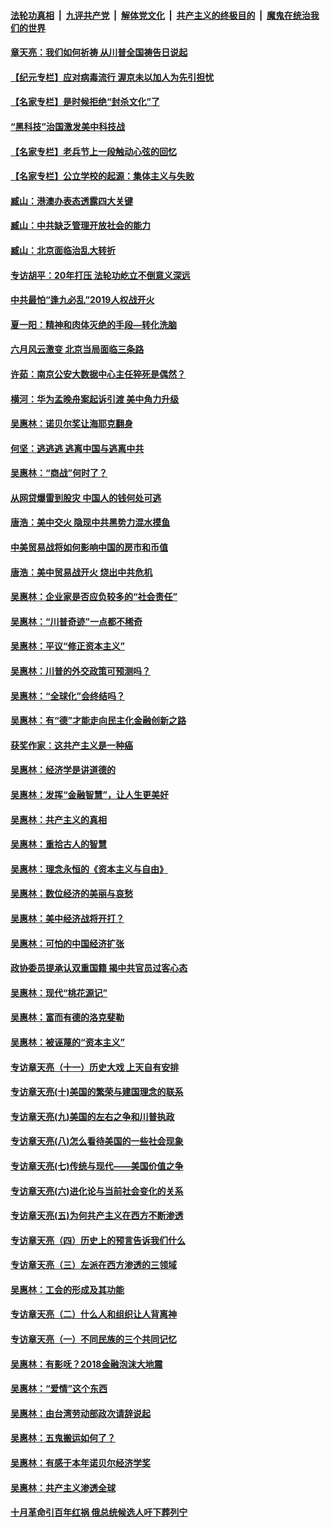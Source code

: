 ####  [法轮功真相](../../../../basic/blob/master/README.md?t=07040631) &nbsp;|&nbsp; [九评共产党](../../../../9ping.md/blob/master/README.md?t=07040631) &nbsp;|&nbsp; [解体党文化](../../../../jtdwh.md/blob/master/README.md?t=07040631)  &nbsp;|&nbsp; [共产主义的终极目的](../../../../gczydzjmd.md/blob/master/README.md?t=07040631) &nbsp;|&nbsp; [魔鬼在统治我们的世界](../../../../mgztzwmdsj.md/blob/master/README.md?t=07040631) 

#### [章天亮：我们如何祈祷 从川普全国祷告日说起](../pages/nsc423/n11944627.md?t=07040631) 

#### [【纪元专栏】应对病毒流行 渥京未以加人为先引担忧](../pages/nsc423/n11875714.md?t=07040631) 

#### [【名家专栏】是时候拒绝“封杀文化”了](../pages/nsc423/n11814093.md?t=07040631) 

#### [“黑科技”治国激发美中科技战](../pages/nsc423/n11638056.md?t=07040631) 

#### [【名家专栏】老兵节上一段触动心弦的回忆](../pages/nsc423/n11646016.md?t=07040631) 

#### [【名家专栏】公立学校的起源：集体主义与失败](../pages/nsc423/n11601833.md?t=07040631) 

#### [臧山：港澳办表态透露四大关键](../pages/nsc423/n11421628.md?t=07040631) 

#### [臧山：中共缺乏管理开放社会的能力](../pages/nsc423/n11407457.md?t=07040631) 

#### [臧山：北京面临治乱大转折](../pages/nsc423/n11406895.md?t=07040631) 

#### [专访胡平：20年打压 法轮功屹立不倒意义深远](../pages/nsc423/n11398800.md?t=07040631) 

#### [中共最怕“逢九必乱”2019人权战开火](../pages/nsc423/n11385248.md?t=07040631) 

#### [夏一阳：精神和肉体灭绝的手段—转化洗脑](../pages/nsc423/n11368250.md?t=07040631) 

#### [六月风云激变 北京当局面临三条路](../pages/nsc423/n11313668.md?t=07040631) 

#### [许茹：南京公安大数据中心主任猝死是偶然？](../pages/nsc423/n11064744.md?t=07040631) 

#### [横河：华为孟晚舟案起诉引渡 美中角力升级](../pages/nsc423/n11027230.md?t=07040631) 

#### [吴惠林：诺贝尔奖让海耶克翻身](../pages/nsc423/n10890049.md?t=07040631) 

#### [何坚：逃逃逃 逃离中国与逃离中共](../pages/nsc423/n10592891.md?t=07040631) 

#### [吴惠林：“商战”何时了？](../pages/nsc423/n10573558.md?t=07040631) 

#### [从网贷爆雷到股灾 中国人的钱何处可逃](../pages/nsc423/n10572800.md?t=07040631) 

#### [唐浩：美中交火 隐现中共黑势力混水摸鱼](../pages/nsc423/n10544040.md?t=07040631) 

#### [中美贸易战将如何影响中国的房市和币值](../pages/nsc423/n10543697.md?t=07040631) 

#### [唐浩：美中贸易战开火 烧出中共危机](../pages/nsc423/n10540126.md?t=07040631) 

#### [吴惠林：企业家是否应负较多的“社会责任”](../pages/nsc423/n10535022.md?t=07040631) 

#### [吴惠林：“川普奇迹”一点都不稀奇](../pages/nsc423/n10512808.md?t=07040631) 

#### [吴惠林：平议“修正资本主义”](../pages/nsc423/n10495724.md?t=07040631) 

#### [吴惠林：川普的外交政策可预测吗？](../pages/nsc423/n10462387.md?t=07040631) 

#### [吴惠林：“全球化”会终结吗？](../pages/nsc423/n10452838.md?t=07040631) 

#### [吴惠林：有“德”才能走向民主化金融创新之路](../pages/nsc423/n10432292.md?t=07040631) 

#### [获奖作家：这共产主义是一种癌](../pages/nsc423/n10431541.md?t=07040631) 

#### [吴惠林：经济学是讲道德的](../pages/nsc423/n10398014.md?t=07040631) 

#### [吴惠林：发挥“金融智慧”，让人生更美好](../pages/nsc423/n10375019.md?t=07040631) 

#### [吴惠林：共产主义的真相](../pages/nsc423/n10351394.md?t=07040631) 

#### [吴惠林：重拾古人的智慧](../pages/nsc423/n10337691.md?t=07040631) 

#### [吴惠林：理念永恒的《资本主义与自由》](../pages/nsc423/n10316274.md?t=07040631) 

#### [吴惠林：数位经济的美丽与哀愁](../pages/nsc423/n10292946.md?t=07040631) 

#### [吴惠林：美中经济战将开打？](../pages/nsc423/n10258825.md?t=07040631) 

#### [吴惠林：可怕的中国经济扩张](../pages/nsc423/n10219147.md?t=07040631) 

#### [政协委员提承认双重国籍 揭中共官员过客心态](../pages/nsc423/n10208809.md?t=07040631) 

#### [吴惠林：现代“桃花源记”](../pages/nsc423/n10185234.md?t=07040631) 

#### [吴惠林：富而有德的洛克斐勒](../pages/nsc423/n10142264.md?t=07040631) 

#### [吴惠林：被诬蔑的“资本主义”](../pages/nsc423/n10124816.md?t=07040631) 

#### [专访章天亮（十一）历史大戏 上天自有安排](../pages/nsc423/n10094905.md?t=07040631) 

#### [专访章天亮(十)美国的繁荣与建国理念的联系](../pages/nsc423/n10094899.md?t=07040631) 

#### [专访章天亮(九)美国的左右之争和川普执政](../pages/nsc423/n10094889.md?t=07040631) 

#### [专访章天亮(八)怎么看待美国的一些社会现象](../pages/nsc423/n10094857.md?t=07040631) 

#### [专访章天亮(七)传统与现代——美国价值之争](../pages/nsc423/n10093140.md?t=07040631) 

#### [专访章天亮(六)进化论与当前社会变化的关系](../pages/nsc423/n10092036.md?t=07040631) 

#### [专访章天亮(五)为何共产主义在西方不断渗透](../pages/nsc423/n10083620.md?t=07040631) 

#### [专访章天亮（四）历史上的预言告诉我们什么](../pages/nsc423/n10083606.md?t=07040631) 

#### [专访章天亮（三）左派在西方渗透的三领域](../pages/nsc423/n10081115.md?t=07040631) 

#### [吴惠林：工会的形成及其功能](../pages/nsc423/n10080633.md?t=07040631) 

#### [专访章天亮（二）什么人和组织让人背离神](../pages/nsc423/n10076637.md?t=07040631) 

#### [专访章天亮（一）不同民族的三个共同记忆](../pages/nsc423/n10074188.md?t=07040631) 

#### [吴惠林：有影呒？2018金融泡沫大地震](../pages/nsc423/n10040534.md?t=07040631) 

#### [吴惠林：“爱情”这个东西](../pages/nsc423/n10019423.md?t=07040631) 

#### [吴惠林：由台湾劳动部政次请辞说起](../pages/nsc423/n9979679.md?t=07040631) 

#### [吴惠林：五鬼搬运如何了？](../pages/nsc423/n9925338.md?t=07040631) 

#### [吴惠林：有感于本年诺贝尔经济学奖](../pages/nsc423/n9871883.md?t=07040631) 

#### [吴惠林：共产主义渗透全球](../pages/nsc423/n9812748.md?t=07040631) 

#### [十月革命引百年红祸 俄总统候选人吁下葬列宁](../pages/nsc423/n9810182.md?t=07040631) 

